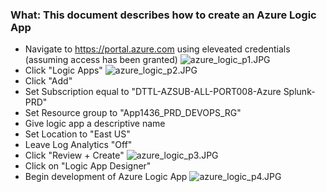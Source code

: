 ### What: This document describes how to create an Azure Logic App 
- Navigate to https://portal.azure.com using eleveated credentials (assuming access has been granted)
![azure_logic_p1.JPG](/.attachments/azure_logic_p1-d3872f19-3521-4c97-b522-1516c8b13003.JPG)
- Click "Logic Apps"
![azure_logic_p2.JPG](/.attachments/azure_logic_p2-640ac610-c1e4-4c01-abfc-bd48769a557f.JPG)
- Click "Add"
- Set Subscription equal to "DTTL-AZSUB-ALL-PORT008-Azure Splunk-PRD"
- Set Resource group to "App1436_PRD_DEVOPS_RG"
- Give logic app a descriptive name
- Set Location to "East US"
- Leave Log Analytics "Off"
- Click "Review + Create"
![azure_logic_p3.JPG](/.attachments/azure_logic_p3-62671eb2-e857-47ad-a2c1-66f04583f905.JPG)
- Click on "Logic App Designer"
- Begin development of Azure Logic App
![azure_logic_p4.JPG](/.attachments/azure_logic_p4-507742df-9567-4b48-89e7-910cf8f8ea26.JPG) 